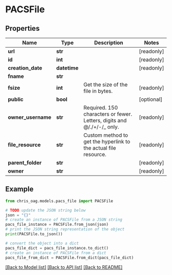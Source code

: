 # PACSFile


## Properties

Name | Type | Description | Notes
------------ | ------------- | ------------- | -------------
**url** | **str** |  | [readonly] 
**id** | **int** |  | [readonly] 
**creation_date** | **datetime** |  | [readonly] 
**fname** | **str** |  | 
**fsize** | **int** | Get the size of the file in bytes. | [readonly] 
**public** | **bool** |  | [optional] 
**owner_username** | **str** | Required. 150 characters or fewer. Letters, digits and @/./+/-/_ only. | [readonly] 
**file_resource** | **str** | Custom method to get the hyperlink to the actual file resource. | [readonly] 
**parent_folder** | **str** |  | [readonly] 
**owner** | **str** |  | [readonly] 

## Example

```python
from chris_oag.models.pacs_file import PACSFile

# TODO update the JSON string below
json = "{}"
# create an instance of PACSFile from a JSON string
pacs_file_instance = PACSFile.from_json(json)
# print the JSON string representation of the object
print(PACSFile.to_json())

# convert the object into a dict
pacs_file_dict = pacs_file_instance.to_dict()
# create an instance of PACSFile from a dict
pacs_file_from_dict = PACSFile.from_dict(pacs_file_dict)
```
[[Back to Model list]](../README.md#documentation-for-models) [[Back to API list]](../README.md#documentation-for-api-endpoints) [[Back to README]](../README.md)


